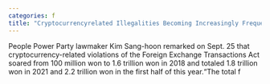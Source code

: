 ```yaml
---
categories: f
title: "Cryptocurrencyrelated Illegalities Becoming Increasingly Frequent"
---
```

People Power Party lawmaker Kim Sang-hoon remarked on Sept. 25 that cryptocurrency-related violations of the Foreign Exchange Transactions Act soared from 100 million won to 1.6 trillion won in 2018 and totaled 1.8 trillion won in 2021 and 2.2 trillion won in the first half of this year.“The total f